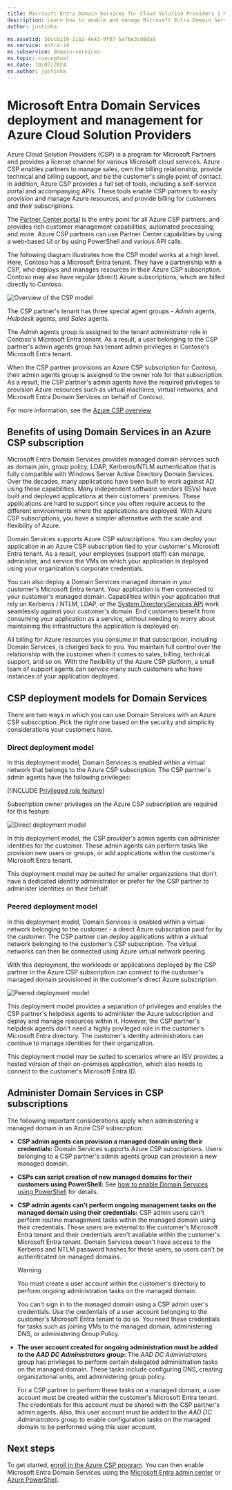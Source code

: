 ```yaml
---
title: Microsoft Entra Domain Services for Cloud Solution Providers | Microsoft Docs
description: Learn how to enable and manage Microsoft Entra Domain Services managed domains for Azure Cloud Solution Providers
author: justinha

ms.assetid: 56ccb219-11b2-4e43-9f07-5a76e3cd8da8
ms.service: entra-id
ms.subservice: domain-services
ms.topic: conceptual
ms.date: 10/07/2024
ms.author: justinha
---
```

# Microsoft Entra Domain Services deployment and management for Azure Cloud Solution Providers

Azure Cloud Solution Providers (CSP) is a program for Microsoft Partners and provides a license channel for various Microsoft cloud services. Azure CSP enables partners to manage sales, own the billing relationship, provide technical and billing support, and be the customer's single point of contact. In addition, Azure CSP provides a full set of tools, including a self-service portal and accompanying APIs. These tools enable CSP partners to easily provision and manage Azure resources, and provide billing for customers and their subscriptions.

The [Partner Center portal](/partner-center/azure-plan-lp) is the entry point for all Azure CSP partners, and provides rich customer management capabilities, automated processing, and more. Azure CSP partners can use Partner Center capabilities by using a web-based UI or by using PowerShell and various API calls.

The following diagram illustrates how the CSP model works at a high level. Here, Contoso has a Microsoft Entra tenant. They have a partnership with a CSP, who deploys and manages resources in their Azure CSP subscription. Contoso may also have regular (direct) Azure subscriptions, which are billed directly to Contoso.

![Overview of the CSP model](./media/csp/csp_model_overview.png)

The CSP partner's tenant has three special agent groups - *Admin* agents, *Helpdesk* agents, and *Sales* agents.

The *Admin* agents group is assigned to the tenant administrator role in Contoso's Microsoft Entra tenant. As a result, a user belonging to the CSP partner's admin agents group has tenant admin privileges in Contoso's Microsoft Entra tenant.

When the CSP partner provisions an Azure CSP subscription for Contoso, their admin agents group is assigned to the owner role for that subscription. As a result, the CSP partner's admin agents have the required privileges to provision Azure resources such as virtual machines, virtual networks, and Microsoft Entra Domain Services on behalf of Contoso.

For more information, see the [Azure CSP overview](/partner-center/azure-plan-lp)

<a name='benefits-of-using-azure-ad-ds-in-an-azure-csp-subscription'></a>

## Benefits of using Domain Services in an Azure CSP subscription

Microsoft Entra Domain Services provides managed domain services such as domain join, group policy, LDAP, Kerberos/NTLM authentication that is fully compatible with Windows Server Active Directory Domain Services. Over the decades, many applications have been built to work against AD using these capabilities. Many independent software vendors (ISVs) have built and deployed applications at their customers' premises. These applications are hard to support since you often require access to the different environments where the applications are deployed. With Azure CSP subscriptions, you have a simpler alternative with the scale and flexibility of Azure.

Domain Services supports Azure CSP subscriptions. You can deploy your application in an Azure CSP subscription tied to your customer's Microsoft Entra tenant. As a result, your employees (support staff) can manage, administer, and service the VMs on which your application is deployed using your organization's corporate credentials.

You can also deploy a Domain Services managed domain in your customer's Microsoft Entra tenant. Your application is then connected to your customer's managed domain. Capabilities within your application that rely on Kerberos / NTLM, LDAP, or the [System.DirectoryServices API](/dotnet/api/system.directoryservices) work seamlessly against your customer's domain. End customers benefit from consuming your application as a service, without needing to worry about maintaining the infrastructure the application is deployed on.

All billing for Azure resources you consume in that subscription, including Domain Services, is charged back to you. You maintain full control over the relationship with the customer when it comes to sales, billing, technical support, and so on. With the flexibility of the Azure CSP platform, a small team of support agents can service many such customers who have instances of your application deployed.

<a name='csp-deployment-models-for-azure-ad-ds'></a>

## CSP deployment models for Domain Services

There are two ways in which you can use Domain Services with an Azure CSP subscription. Pick the right one based on the security and simplicity considerations your customers have.

### Direct deployment model

In this deployment model, Domain Services is enabled within a virtual network that belongs to the Azure CSP subscription. The CSP partner's admin agents have the following privileges:

[!INCLUDE [Privileged role feature](~/includes/privileged-role-feature-include.md)]

Subscription owner privileges on the Azure CSP subscription are required for this feature.

![Direct deployment model](./media/csp/csp_direct_deployment_model.png)

In this deployment model, the CSP provider's admin agents can administer identities for the customer. These admin agents can perform tasks like provision new users or groups, or add applications within the customer's Microsoft Entra tenant.

This deployment model may be suited for smaller organizations that don't have a dedicated identity administrator or prefer for the CSP partner to administer identities on their behalf.

### Peered deployment model

In this deployment model, Domain Services is enabled within a virtual network belonging to the customer - a direct Azure subscription paid for by the customer. The CSP partner can deploy applications within a virtual network belonging to the customer's CSP subscription. The virtual networks can then be connected using Azure virtual network peering.

With this deployment, the workloads or applications deployed by the CSP partner in the Azure CSP subscription can connect to the customer's managed domain provisioned in the customer's direct Azure subscription.

![Peered deployment model](./media/csp/csp_peered_deployment_model.png)

This deployment model provides a separation of privileges and enables the CSP partner's helpdesk agents to administer the Azure subscription and deploy and manage resources within it. However, the CSP partner's helpdesk agents don't need a highly privileged role in the customer's Microsoft Entra directory. The customer's identity administrators can continue to manage identities for their organization.

This deployment model may be suited to scenarios where an ISV provides a hosted version of their on-premises application, which also needs to connect to the customer's Microsoft Entra ID.

<a name='administer-azure-ad-ds-in-csp-subscriptions'></a>

## Administer Domain Services in CSP subscriptions

The following important considerations apply when administering a managed domain in an Azure CSP subscription:

* **CSP admin agents can provision a managed domain using their credentials:** Domain Services supports Azure CSP subscriptions. Users belonging to a CSP partner's admin agents group can provision a new managed domain.

* **CSPs can script creation of new managed domains for their customers using PowerShell:** See [how to enable Domain Services using PowerShell](powershell-create-instance.md) for details.

* **CSP admin agents can't perform ongoing management tasks on the managed domain using their credentials:** CSP admin users can't perform routine management tasks within the managed domain using their credentials. These users are external to the customer's Microsoft Entra tenant and their credentials aren't available within the customer's Microsoft Entra tenant. Domain Services doesn't have access to the Kerberos and NTLM password hashes for these users, so users can't be authenticated on managed domains.

  > [!WARNING]
  > You must create a user account within the customer's directory to perform ongoing administration tasks on the managed domain.
  >
  > You can't sign in to the managed domain using a CSP admin user's credentials. Use the credentials of a user account belonging to the customer's Microsoft Entra tenant to do so. You need these credentials for tasks such as joining VMs to the managed domain, administering DNS, or administering Group Policy.

* **The user account created for ongoing administration must be added to the *AAD DC Administrators* group:** The *AAD DC Administrators* group has privileges to perform certain delegated administration tasks on the managed domain. These tasks include configuring DNS, creating organizational units, and administering group policy.
    
    For a CSP partner to perform these tasks on a managed domain, a user account must be created within the customer's Microsoft Entra tenant. The credentials for this account must be shared with the CSP partner's admin agents. Also, this user account must be added to the *AAD DC Administrators* group to enable configuration tasks on the managed domain to be performed using this user account.

## Next steps

To get started, [enroll in the Azure CSP program](/partner-center/enrolling-in-the-csp-program). You can then enable Microsoft Entra Domain Services using the [Microsoft Entra admin center](tutorial-create-instance.md) or [Azure PowerShell](powershell-create-instance.md).
